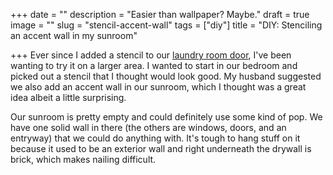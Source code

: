 +++
date = ""
description = "Easier than wallpaper? Maybe."
draft = true
image = ""
slug = "stencil-accent-wall"
tags = ["diy"]
title = "DIY: Stenciling an accent wall in my sunroom"

+++
Ever since I added a stencil to our [laundry room door](https://craftycody.com/crafts/update-laundry-door/), I've been wanting to try it on a larger area. I wanted to start in our bedroom and picked out a stencil that I thought would look good. My husband suggested we also add an accent wall in our sunroom, which I thought was a great idea albeit a little surprising.

Our sunroom is pretty empty and could definitely use some kind of pop. We have one solid wall in there (the others are windows, doors, and an entryway) that we could do anything with. It's tough to hang stuff on it because it used to be an exterior wall and right underneath the drywall is brick, which makes nailing difficult. 